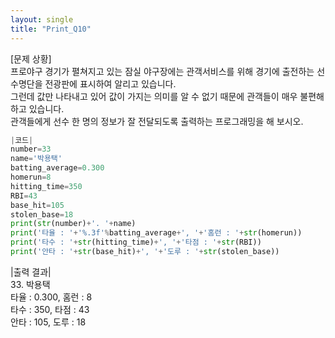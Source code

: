 ```yaml
---
layout: single
title: "Print_Q10"
---
```


[문제 상황]<br>
프로야구 경기가 펼쳐지고 있는 잠실 야구장에는 관객서비스를 위해 경기에 출전하는 선수명단을 전광판에 표시하여 알리고 있습니다.<br>
그런데 값만 나타내고 있어 값이 가지는 의미를 알 수 없기 때문에 관객들이 매우 불편해하고 있습니다.<br>
관객들에게 선수 한 명의 정보가 잘 전달되도록 출력하는 프로그래밍을 해 보시오.

~~~python
|코드|
number=33
name='박용택'
batting_average=0.300
homerun=8
hitting_time=350
RBI=43
base_hit=105
stolen_base=18
print(str(number)+'. '+name)
print('타율 : '+'%.3f'%batting_average+', '+'홈런 : '+str(homerun))
print('타수 : '+str(hitting_time)+', '+'타점 : '+str(RBI))
print('안타 : '+str(base_hit)+', '+'도루 : '+str(stolen_base))
~~~

|출력 결과|<br>
33. 박용택<br>
타율 : 0.300, 홈런 : 8<br>
타수 : 350, 타점 : 43<br>
안타 : 105, 도루 : 18
